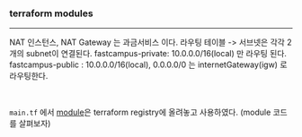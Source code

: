 ### terraform modules

---

NAT 인스턴스, NAT Gateway 는 과금서비스 이다.
라우팅 테이블 -> 서브넷은 각각 2개의 subnet이 연결된다.
fastcampus-private: 10.0.0.0/16(local) 만 라우팅 된다.  
fastcampus-public : 10.0.0.0/16(local), 0.0.0.0/0 는 internetGateway(igw) 로 라우팅한다.

<br>

`main.tf` 에서 [module](https://github.com/tedilabs/terraform-aws-network/tree/main/modules)은 terraform registry에 올려놓고 사용하였다. (module 코드를 살펴보자)
